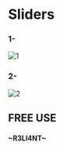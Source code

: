 # Sliders

### 1- 

![1](https://user-images.githubusercontent.com/75953873/177409197-6055d882-4d36-4503-a25a-89ff5d25ab49.gif)

### 2- 

![2](https://user-images.githubusercontent.com/75953873/177409415-2fd97944-eb9b-4626-bb04-87fc08ea41c8.gif)



##  FREE USE
#### ~R3LI4NT~
